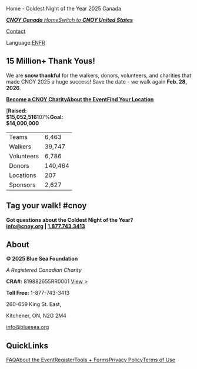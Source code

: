 Home - Coldest Night of the Year 2025 Canada

[***CNOY Canada** Home*](https://cnoy.org/home)[*Switch to **CNOY United States***](https://cnoy.com/home)

[Contact](https://cnoy.org/contact)

Language:[EN](https://en.cnoy.org/home)[FR](https://fr.cnoy.org/home)

15 Million+ Thank Yous!
-----------------------

We are **snow thankful** for the walkers, donors, volunteers, and charities that made CNOY 2025 a huge success! Save the date - we walk again **Feb. 28, 2026**.

[**Become a CNOY Charity**](becomeacharity)[**About the Event**](about)[**Find Your Location**](locations)

[**Raised:  
$15,052,516**107%**Goal:  
$14,000,000**

|  |  |
| --- | --- |
| Teams | 6,463 |
| Walkers | 39,747 |
| Volunteers | 6,786 |
| Donors | 140,464 |
| Locations | 207 |
| Sponsors | 2,627 |](scoreboard)

Tag your walk! **#cnoy**
------------------------

**Got questions about the Coldest Night of the Year?  
[info@cnoy.org](mailto:info@cnoy.org) | [1.877.743.3413](tel:1.877.743.3413)**

About
-----

**© 2025 Blue Sea Foundation**

*A Registered Canadian Charity*

**CRA#:** 819882655RR0001 [View >](https://apps.cra-arc.gc.ca/ebci/hacc/srch/pub/dsplyRprtngPrd?selectedCharityBn=819882655RR0001)

**Toll Free:** 1-877-743-3413

260-659 King St. East,

Kitchener, ON, N2G 2M4

[info@bluesea.org](mailto:info@bluesea.org)

QuickLinks
----------

[FAQ](faq)[About the Event](about)[Register](register)[Tools + Forms](tools)[Privacy Policy](privacy)[Terms of Use](terms)